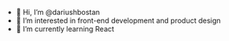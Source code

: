 - 👋 Hi, I’m @dariushbostan
- 👀 I’m interested in front-end development and product design
- 🌱 I’m currently learning React

<!---
dariushbostan/dariushbostan is a ✨ special ✨ repository because its `README.md` (this file) appears on your GitHub profile.
You can click the Preview link to take a look at your changes.
--->
